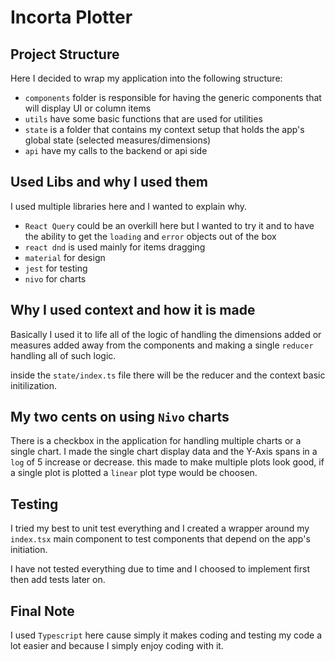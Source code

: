 # Incorta Plotter

## Project Structure

Here I decided to wrap my application into the following structure:

- `components` folder is responsible for having the generic components that will display UI or column items
- `utils` have some basic functions that are used for utilities
- `state` is a folder that contains my context setup that holds the app's global state (selected measures/dimensions)
- `api` have my calls to the backend or api side

## Used Libs and why I used them

I used multiple libraries here and I wanted to explain why.

- `React Query` could be an overkill here but I wanted to try it and to have the ability to get the `loading` and `error` objects out of the box
- `react dnd` is used mainly for items dragging
- `material` for design
- `jest` for testing
- `nivo` for charts

## Why I used context and how it is made

Basically I used it to life all of the logic of handling the dimensions added or measures added away from the components and making a single `reducer` handling all of such logic.

inside the `state/index.ts` file there will be the reducer and the context basic initilization.

## My two cents on using `Nivo` charts

There is a checkbox in the application for handling multiple charts or a single chart. I made the single chart display data and the Y-Axis spans in a `log` of 5 increase or decrease. this made to make multiple plots look good, if a single plot is plotted a `linear` plot type would be choosen.

## Testing

I tried my best to unit test everything and I created a wrapper around my `index.tsx` main component to test components that depend on the app's initiation.

I have not tested everything due to time and I choosed to implement first then add tests later on.

## Final Note

I used `Typescript` here cause simply it makes coding and testing my code a lot easier and because I simply enjoy coding with it.

